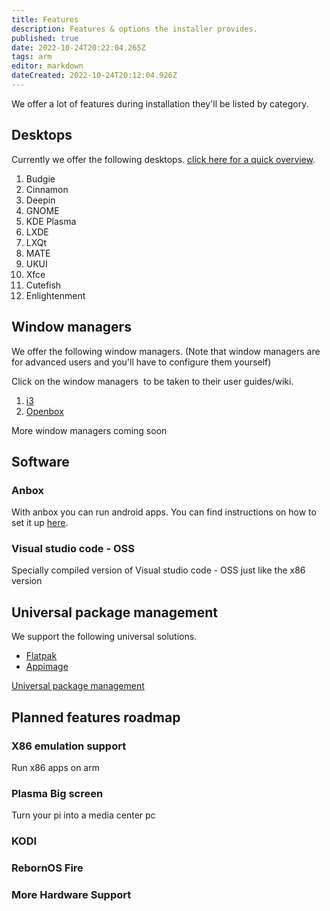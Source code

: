 ```yaml
---
title: Features
description: Features & options the installer provides.
published: true
date: 2022-10-24T20:22:04.265Z
tags: arm
editor: markdown
dateCreated: 2022-10-24T20:12:04.926Z
---
```


We offer a lot of features during installation they'll be listed by category.

## Desktops

Currently we offer the following desktops. [click here for a quick overview](/en/customization/desktops).

1.  Budgie
2.  Cinnamon
3.  Deepin
4.  GNOME
5.  KDE Plasma
6.  LXDE
7.  LXQt
8.  MATE
9.  UKUI
10.  Xfce
11.  Cutefish
12. Enlightenment

## Window managers

We offer the following window managers. (Note that window managers are for advanced users and you'll have to configure them yourself)

Click on the window managers  to be taken to their user guides/wiki.

1.  [i3](https://i3wm.org/docs/userguide)
2.  [Openbox](http://openbox.org/wiki/Help:Contents)

More window managers coming soon
## Software

### Anbox

With anbox you can run android apps. You can find instructions on how to set it up [here](/arm/androidapps). 

### Visual studio code - OSS

Specially compiled version of Visual studio code - OSS just like the x86 version

<!---###
### Box64/Box86

With box64 you can run x86 apps on arm. You can find instructions on how to set it up [here](/arm/androidapps). 

-->

## Universal package management

We support the following universal solutions.

-   [Flatpak](https://flatpak.org)
-   [Appimage](https://appimage.org)

[Universal package management](/en/customization/universal-package-management)


<!--## After install

Wanted an option in the installer but you've already installed please see [RebornOS Fire](/en/apps/rebornosfire). To be able to select them post install!

Please note we do not offer a way to switch file systems after installation.
-->
## Planned features roadmap
### X86 emulation support
Run x86 apps on arm
### Plasma Big screen
Turn your pi into a media center pc
### KODI
### RebornOS Fire
### More Hardware Support